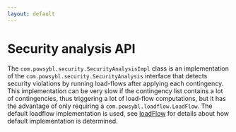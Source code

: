 ```yaml
---
layout: default
---
```


# Security analysis API

The `com.powsybl.security.SecurityAnalysisImpl` class is an implementation of the `com.powsybl.security.SecurityAnalysis` interface that detects security violations by running load-flows after applying each contingency. This implementation can be very slow if the contingency list contains a lot of contingencies, thus triggering a lot of load-flow computations, but it has the advantage of only requiring a `com.powsybl.loadflow.LoadFlow`. The default loadflow implementation is used, see [loadFlow](../configuration/modules/loadflow.md) for details about how default implementation is determined.

